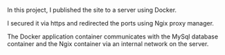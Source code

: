 In this project, I published the site to a server using Docker. 

I secured it via https and redirected the ports using Ngix proxy manager.

The Docker application container communicates with the MySql database container and the Ngix container via an internal network on the server.
